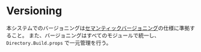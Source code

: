 # Versioning

本システムでのバージョニングは[セマンティックバージョニング](https://semver.org/lang/ja/)の仕様に準拠すること。
また、バージョニングはすべてのモジュールで統一し、`Directory.Build.props` で一元管理を行う。
